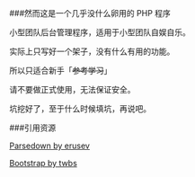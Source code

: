 ###然而这是一个几乎没什么卵用的 PHP 程序

小型团队后台管理程序，适用于小型团队自娱自乐。

实际上只写好一个架子，没有什么有用的功能。

所以只适合新手「~~参考学习~~」

请不要做正式使用，无法保证安全。

坑挖好了，至于什么时候填坑，再说吧。

###引用资源

[Parsedown by erusev](https://github.com/erusev/parsedown)

[Bootstrap by twbs](https://github.com/twbs/bootstrap)